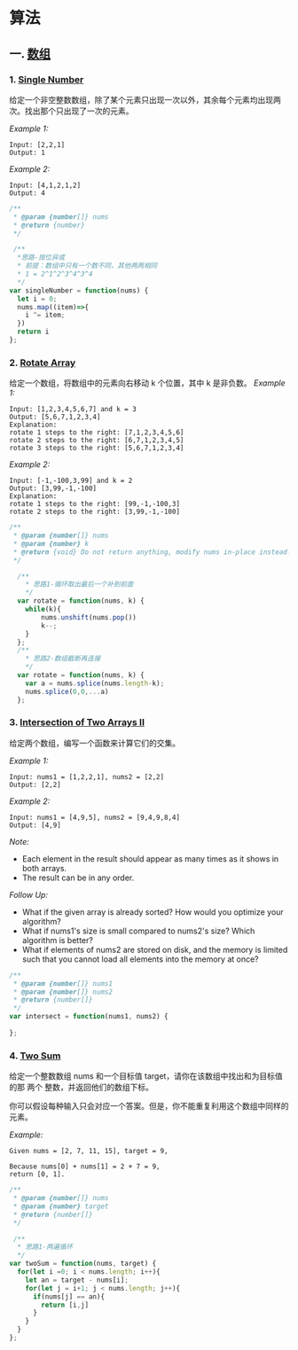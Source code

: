 # 算法
## 一. [数组](https://leetcode.com/explore/interview/card/top-interview-questions-easy/92/array/)
### 1. [Single Number](https://leetcode.com/problems/single-number/)
给定一个非空整数数组，除了某个元素只出现一次以外，其余每个元素均出现两次。找出那个只出现了一次的元素。


*Example 1:*
```
Input: [2,2,1]
Output: 1
```
*Example 2:*
```
Input: [4,1,2,1,2]
Output: 4
```
```javascript
/**
 * @param {number[]} nums
 * @return {number}
 */

 /**
  *思路-按位异或
  * 前提：数组中只有一个数不同，其他两两相同
  * 1 = 2^1^2^3^4^3^4
  */
var singleNumber = function(nums) {
  let i = 0;
  nums.map((item)=>{
    i ^= item;
  })
  return i
};
```
### 2. [Rotate Array](https://leetcode.com/problems/rotate-array/)
给定一个数组，将数组中的元素向右移动 k 个位置，其中 k 是非负数。
*Example 1:*
```
Input: [1,2,3,4,5,6,7] and k = 3
Output: [5,6,7,1,2,3,4]
Explanation:
rotate 1 steps to the right: [7,1,2,3,4,5,6]
rotate 2 steps to the right: [6,7,1,2,3,4,5]
rotate 3 steps to the right: [5,6,7,1,2,3,4]
```
*Example 2:*
```
Input: [-1,-100,3,99] and k = 2
Output: [3,99,-1,-100]
Explanation: 
rotate 1 steps to the right: [99,-1,-100,3]
rotate 2 steps to the right: [3,99,-1,-100]
```
```javascript
/**
 * @param {number[]} nums
 * @param {number} k
 * @return {void} Do not return anything, modify nums in-place instead.
 */

  /**
    * 思路1-循环取出最后一个补到前面
    */
  var rotate = function(nums, k) {
    while(k){
        nums.unshift(nums.pop())
        k--;
    }
  };
  /**
    * 思路2-数组截断再连接
    */
  var rotate = function(nums, k) {
    var a = nums.splice(nums.length-k);
    nums.splice(0,0,...a)
  };
```
### 3. [Intersection of Two Arrays II](https://leetcode.com/problems/intersection-of-two-arrays-ii/)
给定两个数组，编写一个函数来计算它们的交集。

*Example 1:*
```
Input: nums1 = [1,2,2,1], nums2 = [2,2]
Output: [2,2]
```
*Example 2:*
```
Input: nums1 = [4,9,5], nums2 = [9,4,9,8,4]
Output: [4,9]
```
*Note:*
- Each element in the result should appear as many times as it shows in both arrays.
- The result can be in any order.

*Follow Up:*
- What if the given array is already sorted? How would you optimize your algorithm?
- What if nums1's size is small compared to nums2's size? Which algorithm is better?
- What if elements of nums2 are stored on disk, and the memory is limited such that you cannot load all elements into the memory at once?
```javascript
/**
 * @param {number[]} nums1
 * @param {number[]} nums2
 * @return {number[]}
 */
var intersect = function(nums1, nums2) {
    
};
```
### 4. [Two Sum](https://leetcode.com/problems/two-sum/)
给定一个整数数组 nums 和一个目标值 target，请你在该数组中找出和为目标值的那 两个 整数，并返回他们的数组下标。

你可以假设每种输入只会对应一个答案。但是，你不能重复利用这个数组中同样的元素。

*Example:*
```
Given nums = [2, 7, 11, 15], target = 9,

Because nums[0] + nums[1] = 2 + 7 = 9,
return [0, 1].
```
```javascript
/**
 * @param {number[]} nums
 * @param {number} target
 * @return {number[]}
 */

 /**
  * 思路1-两遍循环
  */
var twoSum = function(nums, target) {
  for(let i =0; i < nums.length; i++){
    let an = target - nums[i];
    for(let j = i+1; j < nums.length; j++){
      if(nums[j] == an){
        return [i,j]
      }
    }
  }
};
```